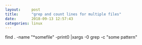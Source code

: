 ```yaml
---
layout:     post
title:      "grep and count lines for multiple files"
date:       2018-09-13 12:57:43
categories: linux
---
```

find . -name "*somefile" -print0 |xargs -0 grep -c "some pattern"
